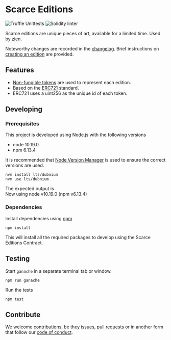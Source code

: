 # Scarce Editions
![Truffle Unittests](https://github.com/axna/scarce-editions/workflows/Truffle%20Unittests/badge.svg) ![Solidity linter](https://github.com/axna/scarce-editions/workflows/Solidity%20linter/badge.svg)

Scarce editions are unique pieces of art, available for a limited time. Used by [zien][zien].

Noteworthy changes are recorded in the [changelog][changelog]. Brief instructions on [creating an edition][usage] are provided.

## Features
- [Non-fungible tokens][nft] are used to represent each edition. 
- Based on the [ERC721][erc721] standard. 
- ERC721 uses a uint256 as the unique id of each token. 

## Developing

### Prerequisites

This project is developed using Node.js with the following versions 

* node 10.19.0
* npm 6.13.4

It is recommended that [Node Version Manager][nvm] is used to ensure the correct versions are used. 

    nvm install lts/dubnium
    nvm use lts/dubnium
    
The expected output is    
    Now using node v10.19.0 (npm v6.13.4)

### Dependencies

Install dependencies using [npm][npm]

    npm install

This will install all the required packages to develop using the Scarce Editions Contract.

## Testing

Start `ganache` in a separate terminal tab or window.

    npm run ganache

Run the tests

    npm test

## Contribute
We welcome [contributions][contrib], be they [issues][issues], [pull requests][pullrequest] or in another form that follow our [code of conduct][codeofconduct].

[zien]: https://zien.io/
[nft]: https://en.wikipedia.org/wiki/Non-fungible_token
[erc721]: http://erc721.org/
[npm]: https://docs.npmjs.com/getting-started/installing-node
[nvm]: https://github.com/nvm-sh/nvm
[issues]: ../../issues/new/choose
[pullrequest]: .github/PULL_REQUEST_TEMPLATE.md
[contrib]: .github/CONTRIBUTING.md
[codeofconduct]: ./CODE_OF_CONDUCT.md 
[changelog]: CHANGELOG.md
[usage]: usage.md
